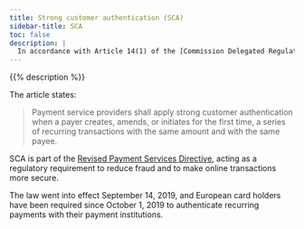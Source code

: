 ```yaml
---
title: Strong customer authentication (SCA)
sidebar-title: SCA
toc: false
description: |
  In accordance with Article 14(1) of the [Commission Delegated Regulation (EU) 2018/389](https://eur-lex.europa.eu/legal-content/EN/TXT/?uri=CELEX%3A32018R0389), Platform.sh has implemented strong customer authentication (SCA) for customers using payment methods from the EU.
---
```


{{% description %}}

The article states:

> Payment service providers shall apply strong customer authentication when a payer creates, amends, or initiates for the first time, a series of recurring transactions with the same amount and with the same payee.

SCA is part of the [Revised Payment Services Directive](https://ec.europa.eu/info/law/payment-services-psd-2-directive-eu-2015-2366_en), acting as a regulatory requirement to reduce fraud and to make online transactions more secure.

The law went into effect September 14, 2019, and European card holders have been required since October 1, 2019 to authenticate recurring payments with their payment institutions.
